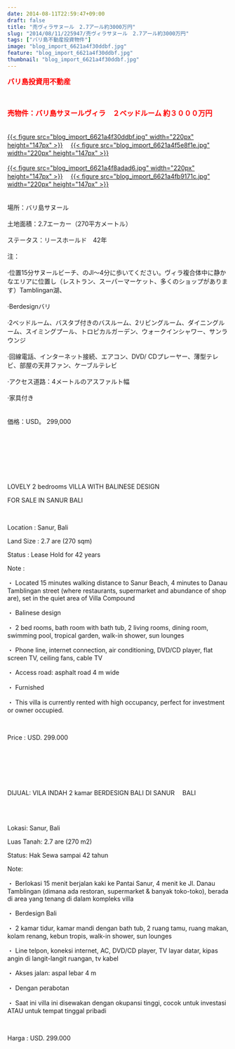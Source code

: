 ```yaml
---
date: 2014-08-11T22:59:47+09:00
draft: false
title: "売ヴィラサヌール　2.7アール約3000万円"
slug: "2014/08/11/225947/売ヴィラサヌール　2.7アール約3000万円"
tags: ["バリ島不動産投資物件"]
image: "blog_import_6621a4f30ddbf.jpg"
feature: "blog_import_6621a4f30ddbf.jpg"
thumbnail: "blog_import_6621a4f30ddbf.jpg"
---
```

<p><span lang="ja" id="result_box"><font color="#ff0000" size="3"><strong>バリ島投資用不動産</strong></font></span></p><p><span lang="ja"><font color="#ff0000" size="3"><strong><br/></strong></font></span></p><p><span lang="ja"><font color="#ff0000" size="3"><strong>売物件：バリ島サヌールヴィラ　２ベッドルーム 約３０００万円<br/></strong></font><br/><br/><a href="blog_import_6621a4f43e6cc.jpg">{{< figure src="blog_import_6621a4f30ddbf.jpg" width="220px" height="147px" >}}</a> 　<a href="blog_import_6621a4f747747.jpg">{{< figure src="blog_import_6621a4f5e8f1e.jpg" width="220px" height="147px" >}}</a> <br/><br/><a href="blog_import_6621a4fa0aa54.jpg">{{< figure src="blog_import_6621a4f8adad6.jpg" width="220px" height="147px" >}}</a> 　<a href="blog_import_6621a4fd0382a.jpg">{{< figure src="blog_import_6621a4fb9171c.jpg" width="220px" height="147px" >}}</a> <br/><br/><br/><span>場所：バリ島サヌール</span> <br/><br/><span>土地</span><span>面積：</span><span>2.7エーカー</span><span>（</span><span>270平方メートル</span><span>）</span> <br/><br/><span>ステータス</span><span>：リースホールド　</span><span>42年</span><br/><br/><span>注：</span> <br/><br/><span>·</span><span>位置</span><span>15分</span><span>サヌールビーチ</span><span>、</span><span>のJl</span><span>～4</span><span>分</span><span>に歩いてください。</span><span>ヴィラ</span><span>複合体中に</span><span>静かなエリアに位置し</span><span>（</span><span>レストラン</span><span>、スーパーマーケット、</span><span>多くのショップ</span><span>が</span><span>あります）</span><span>Tamblingan</span><span>湖</span><span>、</span> <br/><br/><span>·</span><span>Berdesign</span><span>バリ</span> <br/><br/><span>·2ベッドルーム</span><span>、</span><span>バスタブ</span><span>付きのバスルーム</span><span>、</span><span>2</span><span>リビングルーム</span><span>、</span><span>ダイニングルーム</span><span>、</span><span>スイミングプール、</span><span>トロピカルガーデン</span><span>、</span><span>ウォークインシャワー</span><span>、</span><span>サンラウンジ</span> <br/><br/><span>·</span><span>回線電話</span><span>、インターネット接続、</span><span>エアコン、DVD</span><span>/</span> <span class="hps">CDプレーヤー</span><span>、</span><span>薄型テレビ、</span><span>部屋の天井</span><span>ファン</span><span>、</span><span>ケーブルテレビ</span> <br/><br/><span>·</span><span>アクセス道路</span><span>：</span><span>4メートル</span><span>の</span><span>アスファルト</span><span>幅</span> <br/><br/><span>·</span><span>家具</span><span>付き</span> <br/><br/><br/><span>価格：</span><span>USD</span><span>。</span> <span class="hps">299,000</span></span></p><div id="gt-edit" style="DISPLAY: none"><div style="WIDTH: 100%"><div role="button" aria-label="テキストを消去" id="gt-clear" class="clear-button goog-toolbar-button" style="RIGHT: 0px; DISPLAY: none" unselectable="on" data-tooltip-align="t,c" data-tooltip="テキストを消去"><span class="jfk-button-img" unselectable="on"><br/></span></div></div></div><div id="gt-res-tools"><div id="gt-res-tools-l"><div id="gt-pb-star"><div role="button" tabindex="0" aria-label="フレーズ集に保存" aria-hidden="false" class="goog-toolbar-button goog-inline-block trans-pb-button" unselectable="on" data-tooltip-align="t,c" data-tooltip="フレーズ集に保存"><span class="jfk-button-img" unselectable="on"><br/></span></div></div><div role="button" tabindex="0" aria-label="すべて選択" aria-hidden="false" id="gt-res-select" class="select-button goog-toolbar-button" unselectable="on" data-tooltip-align="t,c" data-tooltip="すべて選択"><span class="jfk-button-img" unselectable="on"><br/></span></div><div role="button" tabindex="0" aria-label="この翻訳を編集" aria-hidden="false" id="gt-res-edit" class="trans-edit-button goog-toolbar-button" unselectable="on" data-tooltip-align="t,c" data-tooltip="この翻訳を編集"><span class="jfk-button-img" unselectable="on"><br/></span></div></div></div><br/><br/><br/><p>LOVELY 2 bedrooms VILLA WITH BALINESE DESIGN</p><p>FOR SALE IN SANUR BALI </p><br/><p>Location : Sanur, Bali</p><p>Land Size : 2.7 are (270 sqm)</p><p>Status : Lease Hold for 42 years</p><p>Note : </p><p>・ Located 15 minutes walking distance to Sanur Beach, 4 minutes to Danau Tamblingan street (where restaurants, supermarket and abundance of shop are), set in the quiet area of Villa Compound</p><p>・ Balinese design </p><p>・ 2 bed rooms, bath room with bath tub, 2 living rooms, dining room, swimming pool, tropical garden, walk-in shower, sun lounges</p><p>・ Phone line, internet connection, air conditioning, DVD/CD player, flat screen TV, ceiling fans, cable TV</p><p>・ Access road: asphalt road 4 m wide</p><p>・ Furnished</p><p>・ This villa is currently rented with high occupancy, perfect for investment or owner occupied.</p><br/><p>Price : USD. 299.000</p><br/><p><br/></p><br/><p>DIJUAL: VILA INDAH 2 kamar BERDESIGN BALI DI SANUR 　BALI</p><br/><br/><p>Lokasi: Sanur, Bali</p><p>Luas Tanah: 2.7 are (270 m2)</p><p>Status: Hak Sewa sampai 42 tahun</p><p>Note:</p><p>・ Berlokasi 15 menit berjalan kaki ke Pantai Sanur, 4 menit ke Jl. Danau Tamblingan (dimana ada restoran, supermarket &amp; banyak toko-toko), berada di area yang tenang di dalam kompleks villa</p><p>・ Berdesign Bali</p><p>・ 2 kamar tidur, kamar mandi dengan bath tub, 2 ruang tamu, ruang makan, kolam renang, kebun tropis, walk-in shower, sun lounges</p><p>・ Line telpon, koneksi internet, AC, DVD/CD player, TV layar datar, kipas angin di langit-langit ruangan, tv kabel</p><p>・ Akses jalan: aspal lebar 4 m</p><p>・ Dengan perabotan</p><p>・ Saat ini villa ini disewakan dengan okupansi tinggi, cocok untuk investasi ATAU untuk tempat tinggal pribadi</p><br/><p>Harga : USD. 299.000 </p><br/>

